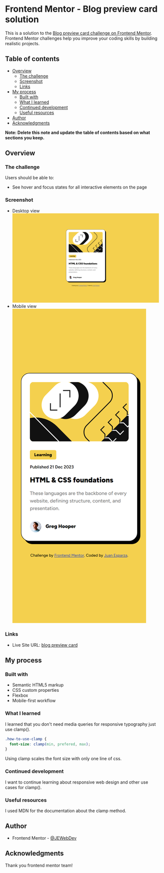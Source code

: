 # Frontend Mentor - Blog preview card solution

This is a solution to the [Blog preview card challenge on Frontend Mentor](https://www.frontendmentor.io/challenges/blog-preview-card-ckPaj01IcS). Frontend Mentor challenges help you improve your coding skills by building realistic projects.

## Table of contents

- [Overview](#overview)
  - [The challenge](#the-challenge)
  - [Screenshot](#screenshot)
  - [Links](#links)
- [My process](#my-process)
  - [Built with](#built-with)
  - [What I learned](#what-i-learned)
  - [Continued development](#continued-development)
  - [Useful resources](#useful-resources)
- [Author](#author)
- [Acknowledgments](#acknowledgments)

**Note: Delete this note and update the table of contents based on what sections you keep.**

## Overview

### The challenge

Users should be able to:

- See hover and focus states for all interactive elements on the page

### Screenshot

- Desktop view ![](assets/images/screenshot-desktop.png)
- Mobile view ![](assets/images/screenshot-mobile.png)

### Links

- Live Site URL: [blog preview card]()

## My process

### Built with

- Semantic HTML5 markup
- CSS custom properties
- Flexbox
- Mobile-first workflow

### What I learned

I learned that you don't need media queries for responsive typography just use clamp().

```css
.how-to-use-clamp {
  font-size: clamp(min, prefered, max);
}
```

Using clamp scales the font size with only one line of css.

### Continued development

I want to continue learning about responsive web design and other use cases for clamp().

### Useful resources

I used MDN for the documentation about the clamp method.

## Author

- Frontend Mentor - [@JEWebDev](https://www.frontendmentor.io/profile/JEWebDev)

## Acknowledgments

Thank you frontend mentor team!
